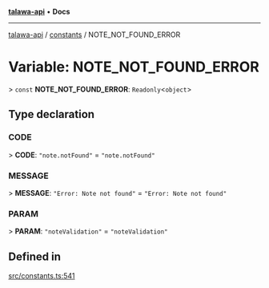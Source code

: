 [**talawa-api**](../../README.md) • **Docs**

***

[talawa-api](../../modules.md) / [constants](../README.md) / NOTE\_NOT\_FOUND\_ERROR

# Variable: NOTE\_NOT\_FOUND\_ERROR

\> `const` **NOTE\_NOT\_FOUND\_ERROR**: `Readonly`\<`object`\>

## Type declaration

### CODE

\> **CODE**: `"note.notFound"` = `"note.notFound"`

### MESSAGE

\> **MESSAGE**: `"Error: Note not found"` = `"Error: Note not found"`

### PARAM

\> **PARAM**: `"noteValidation"` = `"noteValidation"`

## Defined in

[src/constants.ts:541](https://github.com/PalisadoesFoundation/talawa-api/blob/a87b45a1c490c996c3a8a52e117ecbaa4742ef49/src/constants.ts#L541)
